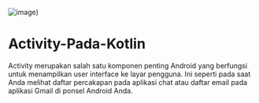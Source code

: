 ![image](https://github.com/Ek-star/Activity-Pada-Kotlin/assets/92238923/0f80a9d3-9baf-4d3a-a75e-018b85820b16))

# Activity-Pada-Kotlin
Activity  merupakan salah satu komponen penting Android yang berfungsi untuk menampilkan user interface ke layar pengguna. Ini seperti pada saat Anda melihat daftar percakapan pada aplikasi chat atau daftar email pada aplikasi Gmail di ponsel Android Anda.
